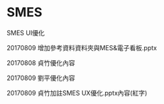 # SMES
SMES UI優化

20170809
增加參考資料資料夾與MES&電子看板.pptx

20170808
貞竹優化內容

20170809
劉平優化內容

20170809
貞竹加註SMES UX優化.pptx內容(紅字)